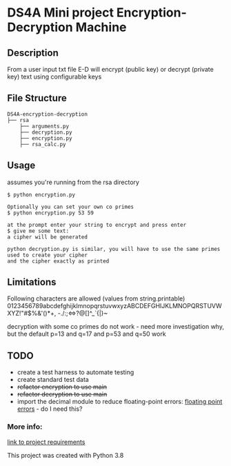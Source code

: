 # DS4A Mini project Encryption-Decryption Machine

## Description
From a user input txt file E-D will encrypt (public key) or decrypt (private key) text using configurable keys

## File Structure
```
DS4A-encryption-decryption
├── rsa
    ├── arguments.py
    ├── decryption.py
    ├── encryption.py
    ├── rsa_calc.py
```



## Usage

assumes you're running from the rsa directory

```
$ python encryption.py 

Optionally you can set your own co primes
$ python encryption.py 53 59

at the prompt enter your string to encrypt and press enter
$ give me some text: 
a cipher will be generated

python decryption.py is similar, you will have to use the same primes used to create your cipher
and the cipher exactly as printed
```



## Limitations
Following characters are allowed (values from string.printable)
0123456789abcdefghijklmnopqrstuvwxyzABCDEFGHIJKLMNOPQRSTUVWXYZ!"#$%&'()*+, -./:;<=>?@[\]^_`{|}~

decryption with some co primes do not work - need more investigation why, but the default p=13 and q=17 and p=53 and q=50  work

## TODO
- create a test harness to automate testing
- create standard test data
- ~~refactor encryption to use main~~
- ~~refactor decryption to use main~~  
- import the decimal module to reduce floating-point errors: [floating point errors](https://medium.com/code-85/how-to-stop-floating-point-arithmetic-errors-in-python-a98d3a63ccc8) - do I need this?

### More info:
[link to project requirements](https://s3.us-east-2.amazonaws.com/ds4a-empowerment-2.0/cases/training/Encryption-Decryption+Mini-Project.pdf?latest=true)

This project was created with Python 3.8



